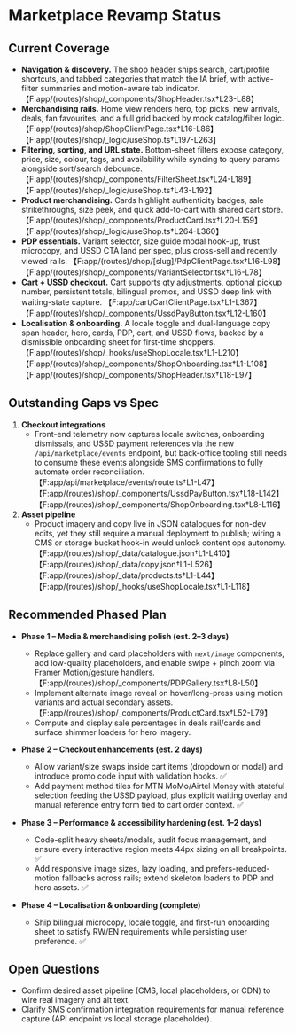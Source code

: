 # Marketplace Revamp Status

## Current Coverage
- **Navigation & discovery.** The shop header ships search, cart/profile shortcuts, and tabbed categories that match the IA brief, with active-filter summaries and motion-aware tab indicator. 【F:app/(routes)/shop/_components/ShopHeader.tsx†L23-L88】
- **Merchandising rails.** Home view renders hero, top picks, new arrivals, deals, fan favourites, and a full grid backed by mock catalog/filter logic. 【F:app/(routes)/shop/ShopClientPage.tsx†L16-L86】【F:app/(routes)/shop/_logic/useShop.ts†L197-L263】
- **Filtering, sorting, and URL state.** Bottom-sheet filters expose category, price, size, colour, tags, and availability while syncing to query params alongside sort/search debounce. 【F:app/(routes)/shop/_components/FilterSheet.tsx†L24-L189】【F:app/(routes)/shop/_logic/useShop.ts†L43-L192】
- **Product merchandising.** Cards highlight authenticity badges, sale strikethroughs, size peek, and quick add-to-cart with shared cart store. 【F:app/(routes)/shop/_components/ProductCard.tsx†L20-L159】【F:app/(routes)/shop/_logic/useShop.ts†L264-L360】
- **PDP essentials.** Variant selector, size guide modal hook-up, trust microcopy, and USSD CTA land per spec, plus cross-sell and recently viewed rails. 【F:app/(routes)/shop/[slug]/PdpClientPage.tsx†L16-L98】【F:app/(routes)/shop/_components/VariantSelector.tsx†L16-L78】
- **Cart + USSD checkout.** Cart supports qty adjustments, optional pickup number, persistent totals, bilingual promos, and USSD deep link with waiting-state capture. 【F:app/cart/CartClientPage.tsx†L1-L367】【F:app/(routes)/shop/_components/UssdPayButton.tsx†L12-L160】
- **Localisation & onboarding.** A locale toggle and dual-language copy span header, hero, cards, PDP, cart, and USSD flows, backed by a dismissible onboarding sheet for first-time shoppers. 【F:app/(routes)/shop/_hooks/useShopLocale.tsx†L1-L210】【F:app/(routes)/shop/_components/ShopOnboarding.tsx†L1-L108】【F:app/(routes)/shop/_components/ShopHeader.tsx†L18-L97】

## Outstanding Gaps vs Spec
1. **Checkout integrations**
   - Front-end telemetry now captures locale switches, onboarding dismissals, and USSD payment references via the new `/api/marketplace/events` endpoint, but back-office tooling still needs to consume these events alongside SMS confirmations to fully automate order reconciliation. 【F:app/api/marketplace/events/route.ts†L1-L47】【F:app/(routes)/shop/_components/UssdPayButton.tsx†L18-L142】【F:app/(routes)/shop/_components/ShopOnboarding.tsx†L8-L116】
2. **Asset pipeline**
   - Product imagery and copy live in JSON catalogues for non-dev edits, yet they still require a manual deployment to publish; wiring a CMS or storage bucket hook-in would unlock content ops autonomy. 【F:app/(routes)/shop/_data/catalogue.json†L1-L410】【F:app/(routes)/shop/_data/copy.json†L1-L526】【F:app/(routes)/shop/_data/products.ts†L1-L44】【F:app/(routes)/shop/_hooks/useShopLocale.tsx†L1-L118】

## Recommended Phased Plan
- **Phase 1 – Media & merchandising polish (est. 2–3 days)**
  - Replace gallery and card placeholders with `next/image` components, add low-quality placeholders, and enable swipe + pinch zoom via Framer Motion/gesture handlers. 【F:app/(routes)/shop/_components/PDPGallery.tsx†L8-L50】
  - Implement alternate image reveal on hover/long-press using motion variants and actual secondary assets. 【F:app/(routes)/shop/_components/ProductCard.tsx†L52-L79】
  - Compute and display sale percentages in deals rail/cards and surface shimmer loaders for hero imagery.

- **Phase 2 – Checkout enhancements (est. 2 days)**
  - Allow variant/size swaps inside cart items (dropdown or modal) and introduce promo code input with validation hooks. ✅
  - Add payment method tiles for MTN MoMo/Airtel Money with stateful selection feeding the USSD payload, plus explicit waiting overlay and manual reference entry form tied to cart order context. ✅

- **Phase 3 – Performance & accessibility hardening (est. 1–2 days)**
  - Code-split heavy sheets/modals, audit focus management, and ensure every interactive region meets 44px sizing on all breakpoints. ✅
  - Add responsive image sizes, lazy loading, and prefers-reduced-motion fallbacks across rails; extend skeleton loaders to PDP and hero assets. ✅

- **Phase 4 – Localisation & onboarding (complete)**
  - Ship bilingual microcopy, locale toggle, and first-run onboarding sheet to satisfy RW/EN requirements while persisting user preference. ✅

## Open Questions
- Confirm desired asset pipeline (CMS, local placeholders, or CDN) to wire real imagery and alt text.
- Clarify SMS confirmation integration requirements for manual reference capture (API endpoint vs local storage placeholder).
